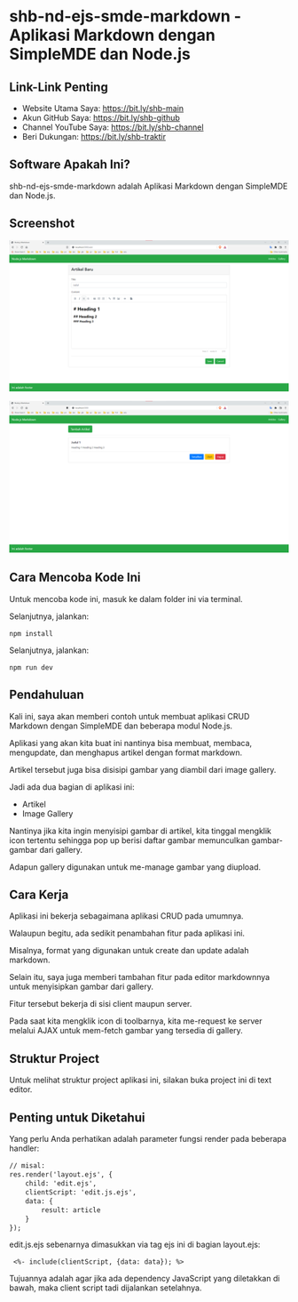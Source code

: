 # shb-nd-ejs-smde-markdown - Aplikasi Markdown dengan SimpleMDE dan Node.js

## Link-Link Penting

- Website Utama Saya: https://bit.ly/shb-main
- Akun GitHub Saya: https://bit.ly/shb-github
- Channel YouTube Saya: https://bit.ly/shb-channel
- Beri Dukungan: https://bit.ly/shb-traktir

## Software Apakah Ini?

shb-nd-ejs-smde-markdown adalah Aplikasi Markdown dengan SimpleMDE dan Node.js.

## Screenshot

![ScreenShot](.readme-assets/shb-nd-ejs-smde-markdown-1.png?raw=true)

![ScreenShot](.readme-assets/shb-nd-ejs-smde-markdown-2.png?raw=true)

## Cara Mencoba Kode Ini

Untuk mencoba kode ini, masuk ke dalam folder ini via terminal.

Selanjutnya, jalankan:

```
npm install
```

Selanjutnya, jalankan:

```
npm run dev
```

## Pendahuluan

Kali ini, saya akan memberi contoh untuk membuat aplikasi CRUD Markdown dengan SimpleMDE dan beberapa modul Node.js.

Aplikasi yang akan kita buat ini nantinya bisa membuat, membaca, mengupdate, dan menghapus artikel dengan format markdown.

Artikel tersebut juga bisa disisipi gambar yang diambil dari image gallery.

Jadi ada dua bagian di aplikasi ini:

- Artikel
- Image Gallery

Nantinya jika kita ingin menyisipi gambar di artikel, kita tinggal mengklik icon tertentu sehingga pop up berisi daftar gambar memunculkan gambar-gambar dari gallery.

Adapun gallery digunakan untuk me-manage gambar yang diupload.

## Cara Kerja

Aplikasi ini bekerja sebagaimana aplikasi CRUD pada umumnya.

Walaupun begitu, ada sedikit penambahan fitur pada aplikasi ini.

Misalnya, format yang digunakan untuk create dan update adalah markdown.

Selain itu, saya juga memberi tambahan fitur pada editor markdownnya untuk menyisipkan gambar dari gallery.

Fitur tersebut bekerja di sisi client maupun server.

Pada saat kita mengklik icon di toolbarnya, kita me-request ke server melalui AJAX untuk mem-fetch gambar yang tersedia di gallery.

## Struktur Project

Untuk melihat struktur project aplikasi ini, silakan buka project ini di text editor.

## Penting untuk Diketahui

Yang perlu Anda perhatikan adalah parameter fungsi render pada beberapa handler:

```
// misal:
res.render('layout.ejs', {
    child: 'edit.ejs',
    clientScript: 'edit.js.ejs',
    data: {
        result: article
    }
});
```

edit.js.ejs sebenarnya dimasukkan via tag ejs ini di bagian layout.ejs:

```
 <%- include(clientScript, {data: data}); %>
```

Tujuannya adalah agar jika ada dependency JavaScript yang diletakkan di bawah, maka client script tadi dijalankan setelahnya.